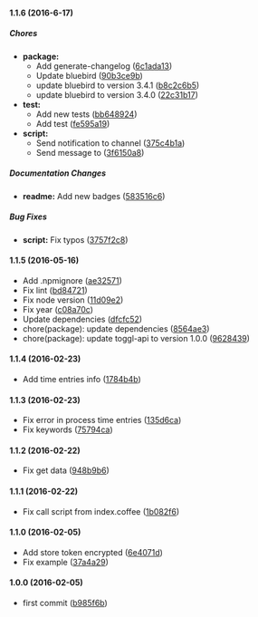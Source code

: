 #### 1.1.6 (2016-6-17)

##### Chores

* **package:**
  * Add generate-changelog ([6c1ada13](https://github.com/lgaticaq/hubot-toggl-payment/commit/6c1ada13b981ceb3a77a909e4fada4f487a9c3fc))
  * Update bluebird ([90b3ce9b](https://github.com/lgaticaq/hubot-toggl-payment/commit/90b3ce9b5ca35fe2e8d4eba84ef27b41bd10775b))
  * update bluebird to version 3.4.1 ([b8c2c6b5](https://github.com/lgaticaq/hubot-toggl-payment/commit/b8c2c6b55dfcde85226a8100cb9210a4de3de278))
  * update bluebird to version 3.4.0 ([22c31b17](https://github.com/lgaticaq/hubot-toggl-payment/commit/22c31b17f8328c38d416f1a39cb5bcb6624f2e1f))
* **test:**
  * Add new tests ([bb648924](https://github.com/lgaticaq/hubot-toggl-payment/commit/bb64892404e440aedf545b8b89240f52f6b60aa7))
  * Add test ([fe595a19](https://github.com/lgaticaq/hubot-toggl-payment/commit/fe595a19800a56d2468a608e836c48515661dadc))
* **script:**
  * Send notification to channel ([375c4b1a](https://github.com/lgaticaq/hubot-toggl-payment/commit/375c4b1a115c78eb9ad202f97fec7cf02464527b))
  * Send message to ([3f6150a8](https://github.com/lgaticaq/hubot-toggl-payment/commit/3f6150a816ebe636cf12157d764ea624044443d9))

##### Documentation Changes

* **readme:** Add new badges ([583516c6](https://github.com/lgaticaq/hubot-toggl-payment/commit/583516c6ba7b465aad9affa778749b4e0a96d9be))

##### Bug Fixes

* **script:** Fix typos ([3757f2c8](https://github.com/lgaticaq/hubot-toggl-payment/commit/3757f2c8730e41016c72e22c4d008df45ad34ba4))

#### 1.1.5 (2016-05-16)

* Add .npmignore ([ae32571](https://github.com/lgaticaq/hubot-toggl-payment/commit/ae32571))
* Fix lint ([bd84721](https://github.com/lgaticaq/hubot-toggl-payment/commit/bd84721))
* Fix node version ([11d09e2](https://github.com/lgaticaq/hubot-toggl-payment/commit/11d09e2))
* Fix year ([c08a70c](https://github.com/lgaticaq/hubot-toggl-payment/commit/c08a70c))
* Update dependencies ([dfcfc52](https://github.com/lgaticaq/hubot-toggl-payment/commit/dfcfc52))
* chore(package): update dependencies ([8564ae3](https://github.com/lgaticaq/hubot-toggl-payment/commit/8564ae3))
* chore(package): update toggl-api to version 1.0.0 ([9628439](https://github.com/lgaticaq/hubot-toggl-payment/commit/9628439))

#### 1.1.4 (2016-02-23)

* Add time entries info ([1784b4b](https://github.com/lgaticaq/hubot-toggl-payment/commit/1784b4b))

#### 1.1.3 (2016-02-23)

* Fix error in process time entries ([135d6ca](https://github.com/lgaticaq/hubot-toggl-payment/commit/135d6ca))
* Fix keywords ([75794ca](https://github.com/lgaticaq/hubot-toggl-payment/commit/75794ca))

#### 1.1.2 (2016-02-22)

* Fix get data ([948b9b6](https://github.com/lgaticaq/hubot-toggl-payment/commit/948b9b6))

#### 1.1.1 (2016-02-22)

* Fix call script from index.coffee ([1b082f6](https://github.com/lgaticaq/hubot-toggl-payment/commit/1b082f6))

#### 1.1.0 (2016-02-05)

* Add store token encrypted ([6e4071d](https://github.com/lgaticaq/hubot-toggl-payment/commit/6e4071d))
* Fix example ([37a4a29](https://github.com/lgaticaq/hubot-toggl-payment/commit/37a4a29))

#### 1.0.0 (2016-02-05)

* first commit ([b985f6b](https://github.com/lgaticaq/hubot-toggl-payment/commit/b985f6b))
